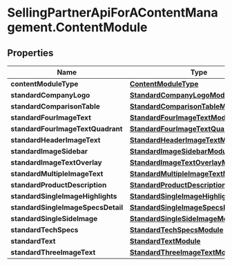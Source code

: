 # SellingPartnerApiForAContentManagement.ContentModule

## Properties

Name | Type | Description | Notes
------------ | ------------- | ------------- | -------------
**contentModuleType** | [**ContentModuleType**](ContentModuleType.md) |  | 
**standardCompanyLogo** | [**StandardCompanyLogoModule**](StandardCompanyLogoModule.md) |  | [optional] 
**standardComparisonTable** | [**StandardComparisonTableModule**](StandardComparisonTableModule.md) |  | [optional] 
**standardFourImageText** | [**StandardFourImageTextModule**](StandardFourImageTextModule.md) |  | [optional] 
**standardFourImageTextQuadrant** | [**StandardFourImageTextQuadrantModule**](StandardFourImageTextQuadrantModule.md) |  | [optional] 
**standardHeaderImageText** | [**StandardHeaderImageTextModule**](StandardHeaderImageTextModule.md) |  | [optional] 
**standardImageSidebar** | [**StandardImageSidebarModule**](StandardImageSidebarModule.md) |  | [optional] 
**standardImageTextOverlay** | [**StandardImageTextOverlayModule**](StandardImageTextOverlayModule.md) |  | [optional] 
**standardMultipleImageText** | [**StandardMultipleImageTextModule**](StandardMultipleImageTextModule.md) |  | [optional] 
**standardProductDescription** | [**StandardProductDescriptionModule**](StandardProductDescriptionModule.md) |  | [optional] 
**standardSingleImageHighlights** | [**StandardSingleImageHighlightsModule**](StandardSingleImageHighlightsModule.md) |  | [optional] 
**standardSingleImageSpecsDetail** | [**StandardSingleImageSpecsDetailModule**](StandardSingleImageSpecsDetailModule.md) |  | [optional] 
**standardSingleSideImage** | [**StandardSingleSideImageModule**](StandardSingleSideImageModule.md) |  | [optional] 
**standardTechSpecs** | [**StandardTechSpecsModule**](StandardTechSpecsModule.md) |  | [optional] 
**standardText** | [**StandardTextModule**](StandardTextModule.md) |  | [optional] 
**standardThreeImageText** | [**StandardThreeImageTextModule**](StandardThreeImageTextModule.md) |  | [optional] 


